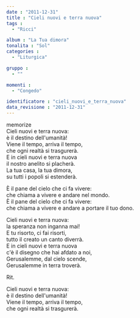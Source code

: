 ```yaml
---
date : "2011-12-31"
title : "Cieli nuovi e terra nuova"
tags : 
  - "Ricci"

album : "La Tua dimora"
tonalita : "Sol"
categories : 
  - "Liturgica"

gruppo : 
  - ""

momenti : 
  - "Congedo"

identificatore : "cieli_nuovi_e_terra_nuova"
data_revisione : "2011-12-31"
---
```

  
  
  
  
  
  
  
  
  
memorize  
Cieli nuovi  e terra nuova:   
è il destino dell'umanità!   
Viene il tempo,  arriva il tempo,   
che ogni realtà si trasgurerà.   
E in cieli nuovi e terra nuova   
il nostro anelito si placherà.   
La tua casa,  la tua dimora,   
su tutti i popoli si estenderà.   
  
  
È il pane  del cielo  che ci fa vivere:   
che chiama a vivere e andare nel mondo.   
È il pane  del cielo  che ci fa vivere:   
che chiama a vivere e andare a portare il tuo dono.   
  
  
Cieli nuovi  e terra nuova:   
la speranza non inganna mai!   
E tu risorto,  ci fai risorti,   
tutto il creato un canto diverrà.   
E in cieli nuovi  e terra nuova   
c'è il disegno che hai afdato a noi,   
Gerusalemme,  dal cielo scende,   
Gerusalemme in terra troverà.   
  
   
Rit.  
  
  
Cieli nuovi  e terra nuova:    
è il destino dell'umanità!   
Viene il tempo,  arriva il tempo,   
che ogni realtà si trasgurerà.   
  
  
  
  
  
  
  
  
  
  
